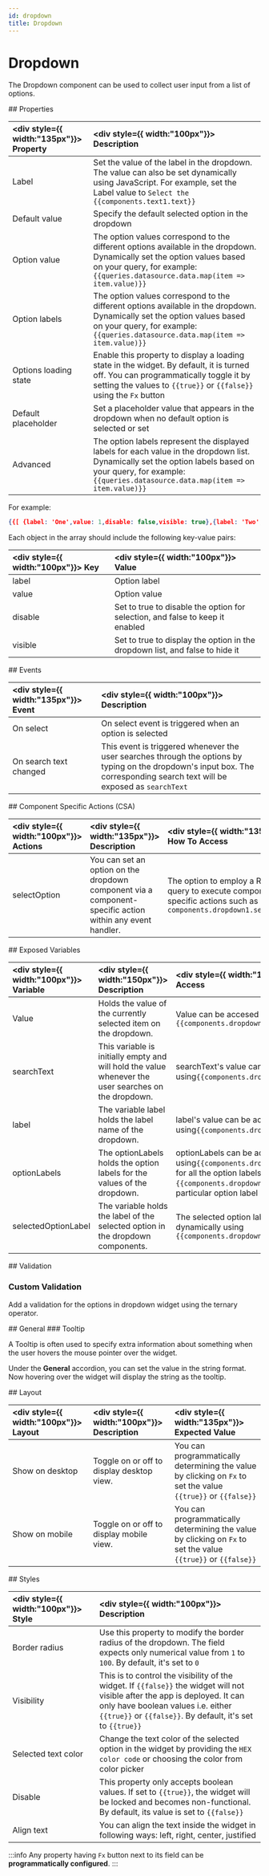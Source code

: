 ```yaml
---
id: dropdown
title: Dropdown
---
```

# Dropdown

The Dropdown component can be used to collect user input from a list of options.

<div>
## Properties

| <div style={{ width:"135px"}}> Property </div> | <div style={{ width:"100px"}}> Description </div> |
|:----------- |:----------- |
| Label | Set the value of the label in the dropdown. The value can also be set dynamically using JavaScript. For example, set the Label value to `Select the {{components.text1.text}}` |
| Default value | Specify the default selected option in the dropdown |
| Option value | The option values correspond to the different options available in the dropdown. Dynamically set the option values based on your query, for example: `{{queries.datasource.data.map(item => item.value)}}` |
| Option labels | The option values correspond to the different options available in the dropdown. Dynamically set the option values based on your query, for example: `{{queries.datasource.data.map(item => item.value)}}` |
| Options loading state | Enable this property to display a loading state in the widget. By default, it is turned off. You can programmatically toggle it by setting the values to `{{true}}` or `{{false}}` using the `Fx` button |
| Default placeholder | Set a placeholder value that appears in the dropdown when no default option is selected or set |
| Advanced | The option labels represent the displayed labels for each value in the dropdown list. Dynamically set the option labels based on your query, for example: `{{queries.datasource.data.map(item => item.value)}}` |

For example:
```json
{{[	{label: 'One',value: 1,disable: false,visible: true},{label: 'Two',value: 2,disable: false,visible: true},{label: 'Three',value: 3,disable: false,visible: true}	]}}
```
Each object in the array should include the following key-value pairs:

| <div style={{ width:"100px"}}> Key </div> | <div style={{ width:"100px"}}> Value </div> |
|:--- |:----- |
| label | Option label |
| value | Option value |
| disable | Set to true to disable the option for selection, and false to keep it enabled |
| visible | Set to true to display the option in the dropdown list, and false to hide it |

</div>

<div>
## Events

| <div style={{ width:"135px"}}> Event </div> | <div style={{ width:"100px"}}> Description </div> |
|:----------- |:----------- |
| On select | On select event is triggered when an option is selected | 
| On search text changed | This event is triggered whenever the user searches through the options by typing on the dropdown's input box. The corresponding search text will be exposed as `searchText` |

</div>

<div>
## Component Specific Actions (CSA)

| <div style={{ width:"100px"}}> Actions </div> | <div style={{ width:"135px"}}> Description </div> | <div style={{ width:"135px"}}> How To Access </div> |
|:-------- |:----------- |:-------- |
| selectOption | You can set an option on the dropdown component via a component-specific action within any event handler.| The option to employ a RunJS query to execute component-specific actions such as `await components.dropdown1.setOption(1)` |

</div>

<div>
## Exposed Variables

| <div style={{ width:"100px"}}> Variable </div> | <div style={{ width:"150px"}}> Description </div> | <div style={{ width:"135px"}}> How To Access </div> |
|:-------- |:----------- |:--------- |
| Value | Holds the value of the currently selected item on the dropdown.|  Value can be accesed using `{{components.dropdown1.value}}` |
| searchText | This variable is initially empty and will hold the value whenever the user searches on the dropdown. | searchText's value can be accesed using`{{components.dropdown1.searchText}}` |
| label | The variable label holds the label name of the dropdown. | label's value can be accesed using`{{components.dropdown1.searchText}}` |
| optionLabels | The optionLabels holds the option labels for the values of the dropdown. | optionLabels can be accesed using`{{components.dropdown1.optionLabels}}` for all the option labels in the array form or `{{components.dropdown1.optionLabels[0]}}` for particular option label |
| selectedOptionLabel | The variable holds the label of the selected option in the dropdown components. | The selected option label can be accessed dynamically using `{{components.dropdown1.selectedOptionLabel}}` |

</div>

<div>
## Validation

### Custom Validation

Add a validation for the options in dropdown widget using the ternary operator.

</div>

<div>
## General
### Tooltip

A Tooltip is often used to specify extra information about something when the user hovers the mouse pointer over the widget.

Under the <b>General</b> accordion, you can set the value in the string format. Now hovering over the widget will display the string as the tooltip.

</div>

<div>
## Layout

| <div style={{ width:"100px"}}> Layout </div> | <div style={{ width:"100px"}}> Description </div> | <div style={{ width:"135px"}}> Expected Value </div> |
|:--------------- |:----------------------------------------- | :------------------------------------------------------------------------------------------------------------- |
| Show on desktop | Toggle on or off to display desktop view. | You can programmatically determining the value by clicking on `Fx` to set the value `{{true}}` or `{{false}}` |
| Show on mobile  | Toggle on or off to display mobile view.  | You can programmatically determining the value by clicking on `Fx` to set the value `{{true}}` or `{{false}}` |

</div>

<div>
## Styles

| <div style={{ width:"100px"}}> Style </div> | <div style={{ width:"100px"}}> Description </div> | 
|:--------------- |:----------------------------------------- |
| Border radius | Use this property to modify the border radius of the dropdown. The field expects only numerical value from `1` to `100`. By default, it's set to `0` |
| Visibility | This is to control the visibility of the widget. If `{{false}}` the widget will not visible after the app is deployed. It can only have boolean values i.e. either `{{true}}` or `{{false}}`. By default, it's set to `{{true}}` |
| Selected text color | Change the text color of the selected option in the widget by providing the `HEX color code` or choosing the color from color picker|
| Disable | This property only accepts boolean values. If set to `{{true}}`, the widget will be locked and becomes non-functional. By default, its value is set to `{{false}}` |
| Align text | You can align the text inside the widget in following ways: left, right, center, justified |

:::info
Any property having `Fx` button next to its field can be **programmatically configured**.
:::

</div>